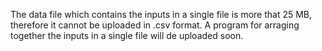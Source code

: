 The data file which contains the inputs in a single file is more that 25 MB, therefore it cannot be uploaded in .csv format. A program for arraging together the inputs in a single file will de uploaded soon.
